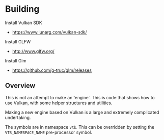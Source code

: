 # Building

Install Vulkan SDK
* https://www.lunarg.com/vulkan-sdk/

Install GLFW
* http://www.glfw.org/

Install Glm
* https://github.com/g-truc/glm/releases

## Overview

This is not an attempt to make an 'engine'. This is code that shows how to use Vulkan, with some helper
structures and utilities.

Making a new engine based on Vulkan is a large and extremely complicated 
undertaking.

The symbols are in namespace `vtb`. This can be overridden by setting the 
`VTB_NAMESPACE_NAME` pre-processor symbol.

